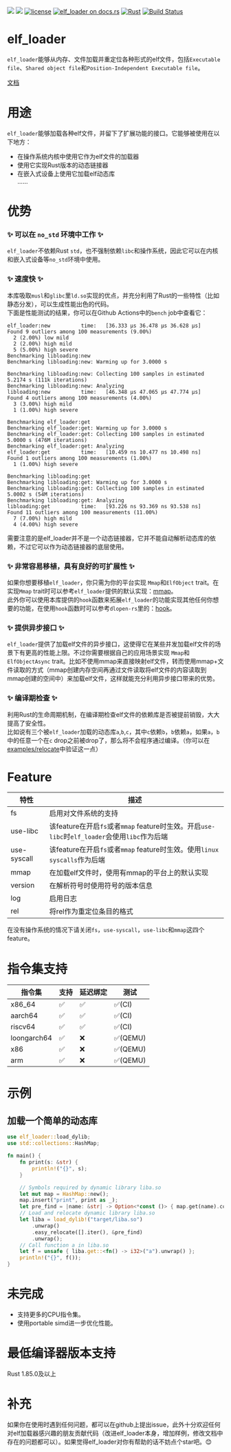 [![](https://img.shields.io/crates/v/elf_loader.svg)](https://crates.io/crates/elf_loader)
[![](https://img.shields.io/crates/d/elf_loader.svg)](https://crates.io/crates/elf_loader)
[![license](https://img.shields.io/crates/l/elf_loader.svg)](https://crates.io/crates/elf_loader)
[![elf_loader on docs.rs](https://docs.rs/elf_loader/badge.svg)](https://docs.rs/elf_loader)
[![Rust](https://img.shields.io/badge/rust-1.85.0%2B-blue.svg?maxAge=3600)](https://github.com/weizhiao/elf_loader)
[![Build Status](https://github.com/weizhiao/elf_loader/actions/workflows/rust.yml/badge.svg)](https://github.com/weizhiao/elf_loader/actions)
# elf_loader
`elf_loader`能够从内存、文件加载并重定位各种形式的elf文件，包括`Executable file`、`Shared object file`和`Position-Independent Executable file`。  

[文档](https://docs.rs/elf_loader/)

# 用途
`elf_loader`能够加载各种elf文件，并留下了扩展功能的接口。它能够被使用在以下地方：
* 在操作系统内核中使用它作为elf文件的加载器
* 使用它实现Rust版本的动态链接器
* 在嵌入式设备上使用它加载elf动态库  
......

# 优势
### ✨ 可以在 `no_std` 环境中工作 ✨
`elf_loader`不依赖Rust `std`，也不强制依赖`libc`和操作系统，因此它可以在内核和嵌入式设备等`no_std`环境中使用。

### ✨ 速度快 ✨
本库吸取`musl`和`glibc`里`ld.so`实现的优点，并充分利用了Rust的一些特性（比如静态分发），可以生成性能出色的代码。  
下面是性能测试的结果，你可以在Github Actions中的`bench` job中查看它：
```
elf_loader:new          time:   [36.333 µs 36.478 µs 36.628 µs]
Found 9 outliers among 100 measurements (9.00%)
  2 (2.00%) low mild
  2 (2.00%) high mild
  5 (5.00%) high severe
Benchmarking libloading:new
Benchmarking libloading:new: Warming up for 3.0000 s

Benchmarking libloading:new: Collecting 100 samples in estimated 5.2174 s (111k iterations)
Benchmarking libloading:new: Analyzing
libloading:new          time:   [46.348 µs 47.065 µs 47.774 µs]
Found 4 outliers among 100 measurements (4.00%)
  3 (3.00%) high mild
  1 (1.00%) high severe

Benchmarking elf_loader:get
Benchmarking elf_loader:get: Warming up for 3.0000 s
Benchmarking elf_loader:get: Collecting 100 samples in estimated 5.0000 s (476M iterations)
Benchmarking elf_loader:get: Analyzing
elf_loader:get          time:   [10.459 ns 10.477 ns 10.498 ns]
Found 1 outliers among 100 measurements (1.00%)
  1 (1.00%) high severe

Benchmarking libloading:get
Benchmarking libloading:get: Warming up for 3.0000 s
Benchmarking libloading:get: Collecting 100 samples in estimated 5.0002 s (54M iterations)
Benchmarking libloading:get: Analyzing
libloading:get          time:   [93.226 ns 93.369 ns 93.538 ns]
Found 11 outliers among 100 measurements (11.00%)
  7 (7.00%) high mild
  4 (4.00%) high severe
```
需要注意的是elf_loader并不是一个动态链接器，它并不能自动解析动态库的依赖，不过它可以作为动态链接器的底层使用。

### ✨ 非常容易移植，具有良好的可扩展性 ✨
如果你想要移植`elf_loader`，你只需为你的平台实现 `Mmap`和`ElfObject` trait。在实现`Mmap` trait时可以参考`elf_loader`提供的默认实现：[mmap](https://github.com/weizhiao/elf_loader/tree/main/src/mmap)。  
此外你可以使用本库提供的`hook`函数来拓展`elf_loader`的功能实现其他任何你想要的功能，在使用`hook`函数时可以参考`dlopen-rs`里的：[hook](https://github.com/weizhiao/dlopen-rs/blob/main/src/loader/mod.rs)。

### ✨ 提供异步接口 ✨
`elf_loader`提供了加载elf文件的异步接口，这使得它在某些并发加载elf文件的场景下有更高的性能上限。不过你需要根据自己的应用场景实现 `Mmap`和`ElfObjectAsync` trait。比如不使用mmap来直接映射elf文件，转而使用mmap+文件读取的方式（mmap创建内存空间再通过文件读取将elf文件的内容读取到mmap创建的空间中）来加载elf文件，这样就能充分利用异步接口带来的优势。

### ✨ 编译期检查 ✨
利用Rust的生命周期机制，在编译期检查elf文件的依赖库是否被提前销毁，大大提高了安全性。  
比如说有三个被`elf_loader`加载的动态库`a`,`b`,`c`，其中`c`依赖`b`，`b`依赖`a`，如果`a`，`b`中的任意一个在`c` drop之前被drop了，那么将不会程序通过编译。（你可以在[examples/relocate](https://github.com/weizhiao/elf_loader/blob/main/examples/relocate.rs)中验证这一点）

# Feature

| 特性        | 描述                                                                                          |
| ----------- | --------------------------------------------------------------------------------------------- |
| fs          | 启用对文件系统的支持                                                                          |
| use-libc    | 该feature在开启`fs`或者`mmap` feature时生效。开启`use-libc`时`elf_loader`会使用`libc`作为后端 |
| use-syscall | 该feature在开启`fs`或者`mmap` feature时生效。使用`linux syscalls`作为后端                     |
| mmap        | 在加载elf文件时，使用有mmap的平台上的默认实现                                                 |
| version     | 在解析符号时使用符号的版本信息                                                                |
| log         | 启用日志                                                                                      |
| rel         | 将rel作为重定位条目的格式                                                                     |

在没有操作系统的情况下请关闭`fs`，`use-syscall`，`use-libc`和`mmap`这四个feature。

# 指令集支持

| 指令集      | 支持 | 延迟绑定 | 测试    |
| ----------- | ---- | -------- | ------- |
| x86_64      | ✅    | ✅        | ✅(CI)   |
| aarch64     | ✅    | ✅        | ✅(CI)   |
| riscv64     | ✅    | ✅        | ✅(CI)   |
| loongarch64 | ✅    | ❌        | ✅(QEMU) |
| x86         | ✅    | ❌        | ✅(QEMU) |
| arm         | ✅    | ❌        | ✅(QEMU) |

# 示例
## 加载一个简单的动态库

```rust
use elf_loader::load_dylib;
use std::collections::HashMap;

fn main() {
    fn print(s: &str) {
        println!("{}", s);
    }

    // Symbols required by dynamic library liba.so
    let mut map = HashMap::new();
    map.insert("print", print as _);
    let pre_find = |name: &str| -> Option<*const ()> { map.get(name).copied() };
    // Load and relocate dynamic library liba.so
    let liba = load_dylib!("target/liba.so")
        .unwrap()
        .easy_relocate([].iter(), &pre_find)
        .unwrap();
    // Call function a in liba.so
    let f = unsafe { liba.get::<fn() -> i32>("a").unwrap() };
    println!("{}", f());
}
```

# 未完成
* 支持更多的CPU指令集。
* 使用portable simd进一步优化性能。

# 最低编译器版本支持
Rust 1.85.0及以上

# 补充
如果你在使用时遇到任何问题，都可以在github上提出issue，此外十分欢迎任何对elf加载器感兴趣的朋友贡献代码（改进elf_loader本身，增加样例，修改文档中存在的问题都可以）。如果觉得elf_loader对你有帮助的话不妨点个star吧。😊